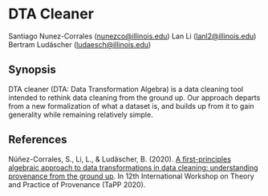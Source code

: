 # DTA Cleaner

Santiago Nunez-Corrales (nunezco@illinois.edu)
Lan Li (lanl2@illinois.edu)
Bertram Ludäscher (ludaesch@illinois.edu)


## Synopsis

DTA cleaner (DTA: Data Transformation Algebra) is a data cleaning tool intended to rethink data cleaning from the ground up. Our approach departs from a new formalization of what a dataset is, and builds up from it to gain generality while remaining relatively simple.


## References

Núñez-Corrales, S., Li, L., & Ludäscher, B. (2020). [A first-principles algebraic approach to data transformations in data cleaning: understanding provenance from the ground up](https://www.usenix.org/conference/tapp2020/presentation/nunez-corrales). In 12th International Workshop on Theory and Practice of Provenance (TaPP 2020).